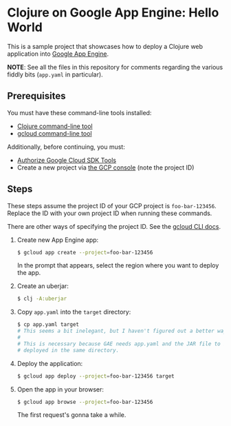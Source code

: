 Clojure on Google App Engine: Hello World
=========================================

This is a sample project that showcases how to deploy a Clojure web application into [Google App Engine].

**NOTE**: See all the files in this repository for comments regarding the various fiddly bits (`app.yaml` in particular).

## Prerequisites

You must have these command-line tools installed:

- [Clojure command-line tool]
- [gcloud command-line tool]

Additionally, before continuing, you must:
 
- [Authorize Google Cloud SDK Tools](https://cloud.google.com/sdk/docs/authorizing)
- Create a new project via [the GCP console](https://console.cloud.google.com/) (note the project ID)

## Steps

These steps assume the project ID of your GCP project is `foo-bar-123456`.
Replace the ID with your own project ID when running these commands.

There are other ways of specifying the project ID. See the [gcloud CLI docs][gcloud command-line tool].

1. Create new App Engine app:

    ```bash
    $ gcloud app create --project=foo-bar-123456
    ```
   
   In the prompt that appears, select the region where you want to deploy the app.

1. Create an uberjar:

    ```bash
    $ clj -A:uberjar
    ```

1. Copy `app.yaml` into the `target` directory:

    ```bash
    $ cp app.yaml target
    # This seems a bit inelegant, but I haven't figured out a better way.
    #
    # This is necessary because GAE needs app.yaml and the JAR file to be
    # deployed in the same directory.
    ```

1. Deploy the application:

    ```bash
    $ gcloud app deploy --project=foo-bar-123456 target
    ```

1. Open the app in your browser:

    ```bash
   $ gcloud app browse --project=foo-bar-123456
   ```

    The first request's gonna take a while.

[Google App Engine]: https://cloud.google.com/appengine/
[Clojure command-line tool]: https://clojure.org/guides/getting_started
[gcloud command-line tool]: https://cloud.google.com/sdk/gcloud/

